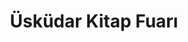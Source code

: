 ---
order: 1
title:  "Üsküdar Kitap Fuarı"
img: "/assets/images/slides/0.jpg"
mobile-img: "/assets/images/slides/0m.jpg"
href: "#"
target: "" # _blank
---